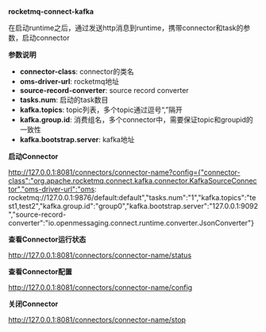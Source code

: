 **rocketmq-connect-kafka**

在启动runtime之后，通过发送http消息到runtime，携带connector和task的参数，启动connector

**参数说明**

- **connector-class**: connector的类名
- **oms-driver-url**: rocketmq地址
- **source-record-converter**: source record converter
- **tasks.num**: 启动的task数目
- **kafka.topics**: topic列表，多个topic通过逗号“,”隔开
- **kafka.group.id**: 消费组名，多个connector中，需要保证topic和groupid的一致性
- **kafka.bootstrap.server**: kafka地址


**启动Connector**

http://127.0.0.1:8081/connectors/connector-name?config={"connector-class":"org.apache.rocketmq.connect.kafka.connector.KafkaSourceConnector","oms-driver-url":"oms: rocketmq://127.0.0.1:9876/default:default","tasks.num":"1","kafka.topics":"test1,test2","kafka.group.id":"group0","kafka.bootstrap.server":"127.0.0.1:9092","source-record-converter":"io.openmessaging.connect.runtime.converter.JsonConverter"}

**查看Connector运行状态**

http://127.0.0.1:8081/connectors/connector-name/status

**查看Connector配置**

http://127.0.0.1:8081/connectors/connector-name/config

**关闭Connector**

http://127.0.0.1:8081/connectors/connector-name/stop
